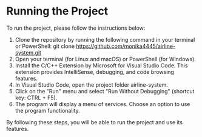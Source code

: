 # Running the Project

To run the project, please follow the instructions below:

1. Clone the repository by running the following command in your terminal or PowerShell:
git clone https://github.com/monika4445/airline-system.git
2. Open your terminal (for Linux and macOS) or PowerShell (for Windows).
3. Install the C/C++ Extension by Microsoft for Visual Studio Code. This extension provides IntelliSense, debugging, and code browsing features.
4. In Visual Studio Code, open the project folder airline-system.
5. Click on the "Run" menu and select "Run Without Debugging"  (shortcut key: CTRL + F5).
6. The program will display a menu of services. Choose an option to use the program functionality.

By following these steps, you will be able to run the project and use its features.